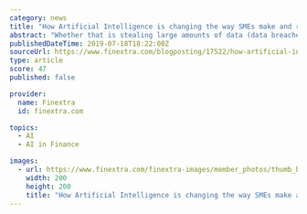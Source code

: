 ```yaml
---
category: news
title: "How Artificial Intelligence is changing the way SMEs make and receive payments"
abstract: "Whether that is stealing large amounts of data (data breaches) or trying to defraud an acquiring bank, fraudsters are continuing to innovate and expand their operations. Today’s fraudsters have the technical capability to manage big data and to use the ..."
publishedDateTime: 2019-07-18T18:22:00Z
sourceUrl: https://www.finextra.com/blogposting/17522/how-artificial-intelligence-is-changing-the-way-smes-make-and-receive-payments
type: article
score: 47
published: false

provider:
  name: Finextra
  id: finextra.com

topics:
  - AI
  - AI in Finance

images:
  - url: https://www.finextra.com/finextra-images/member_photos/thumb_blank.jpg
    width: 200
    height: 200
    title: "How Artificial Intelligence is changing the way SMEs make and receive payments"
---
```

